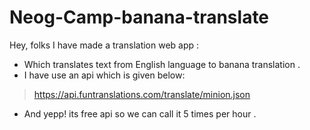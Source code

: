 # Neog-Camp-banana-translate
Hey, folks I have made a translation web app :
- Which translates text from English language to banana translation .
- I have use an api which is given below:
>https://api.funtranslations.com/translate/minion.json
- And yepp! its free api so we can call it 5 times per hour . 
